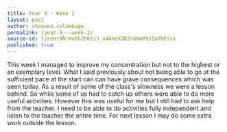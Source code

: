 ```yaml
---
title: Year 9 - Week 2
layout: post
author: shaveen.colambage
permalink: /year-9---week-2/
source-id: 1jeeHr9NrHo6h2hKtsJ_n4bHnX2D2rGNmM9JZaPUEtck
published: true
---
```

This week I managed to improve my concentration but not to the highest or an exemplary level. What I said previously about not being able to go at the sufficient pace at the start can can have grave consequences which was seen today. As a result of some of the class's slowness we were a lesson behind. So while some of us had to catch up others were able to do more useful activities. However this was useful for me but I still had to ask help from the teacher. I need to be able to do activities fully independent and listen to the teacher the entire time. For next lesson I may do some extra work outside the lesson.

